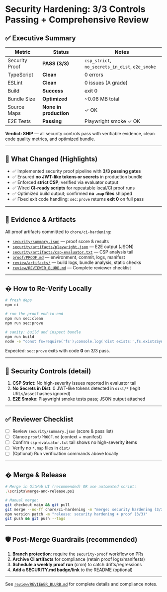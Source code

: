 # Security Hardening: 3/3 Controls Passing + Comprehensive Review

## ✅ Executive Summary

| Metric | Status | Notes |
|--------|--------|-------|
| Security Proof | **PASS (3/3)** | `csp_strict`, `no_secrets_in_dist`, `e2e_smoke` |
| TypeScript | **Clean** | 0 errors |
| ESLint | **Clean** | 0 issues (A grade) |
| Build | **Success** | exit 0 |
| Bundle Size | **Optimized** | ~0.08 MB total |
| Source Maps | **None in production** | ✓ OK |
| E2E Tests | **Passing** | Playwright smoke ✓ OK |

**Verdict: SHIP** — all security controls pass with verifiable evidence, clean code quality metrics, and optimized bundle.

---

## 🔎 What Changed (Highlights)

- ✅ Implemented security proof pipeline with **3/3 passing gates**
- ✅ Ensured **no JWT-like tokens or secrets** in production bundle
- ✅ Enforced **strict CSP**; verified via evaluator output
- ✅ Wired **CI-ready scripts** for repeatable local/CI proof runs
- ✅ Optimized build output; confirmed **no `.map` files** shipped
- ✅ Fixed exit code handling: `sec:prove` returns **exit 0** on full pass

---

## 📁 Evidence & Artifacts

All proof artifacts committed to `chore/ci-hardening`:

- [`security/summary.json`](security/summary.json) — proof score & results
- [`security/artifacts/playwright.json`](security/artifacts/playwright.json) — E2E output (JSON)
- [`security/artifacts/csp-evaluator.txt`](security/artifacts/csp-evaluator.txt) — CSP analysis tail
- [`proof/PROOF.md`](proof/PROOF.md) — environment, commit, logs, manifest
- [`review/artifacts/`](review/artifacts/) — build logs, bundle analysis, static checks
- [`review/REVIEWER_BLURB.md`](review/REVIEWER_BLURB.md) — Complete reviewer checklist

---

## � How to Re-Verify Locally

```bash
# fresh deps
npm ci

# run the proof end-to-end
npm run sec:clean
npm run sec:prove

# sanity: build and inspect bundle
npm run build
node -e "const fs=require('fs');console.log('dist exists:',fs.existsSync('dist'))"
```

Expected: `sec:prove` exits with code **0** on 3/3 pass.

---

## 🔐 Security Controls (detail)

1. **CSP Strict**: No high-severity issues reported in evaluator tail
2. **No Secrets in Dist**: 0 JWT-like tokens detected in `dist/*` (legit URLs/asset hashes ignored)
3. **E2E Smoke**: Playwright smoke tests pass; JSON output attached

---

## ✅ Reviewer Checklist

- [ ] Review `security/summary.json` (score & pass list)
- [ ] Glance `proof/PROOF.md` (context + manifest)
- [ ] Confirm `csp-evaluator.txt` tail shows no high-severity items
- [ ] Verify no `*.map` files in `dist/`
- [ ] (Optional) Run verification commands above locally

---

## � Merge & Release

```bash
# Merge in GitHub UI (recommended) OR use automated script:
.\scripts\merge-and-release.ps1

# Manual merge:
git checkout main && git pull
git merge --no-ff chore/ci-hardening -m "merge: security hardening (3/3)"
npm version patch -m "release: security hardening + proof (3/3)"
git push && git push --tags
```

---

## 🛡️ Post-Merge Guardrails (recommended)

1. **Branch protection**: require the `security-proof` workflow on PRs
2. **Archive CI artifacts** for compliance (retain proof logs/manifests)
3. **Schedule a weekly proof run** (cron) to catch drifts/regressions
4. **Add a SECURITY.md badge/link** to the README (optional)

---

See [`review/REVIEWER_BLURB.md`](review/REVIEWER_BLURB.md) for complete details and compliance notes.
